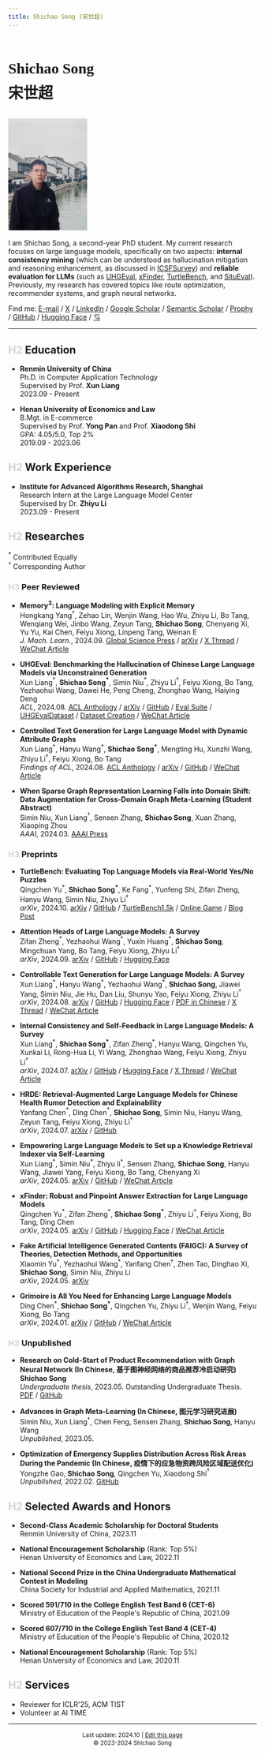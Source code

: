 ```yaml
---
title: Shichao Song (宋世超)
---
```


<br>

<p style="font-family: 'Times New Roman', KaiTi; font-size: 1.8em; line-height: 1.95em">
    <big><strong>Shichao Song</strong></big><br>
    <big><strong>宋世超</strong></big>
</p>

<img src='./assets/avatar.jpg' alt='avatar' width='160px'><br>

<p>
    I am Shichao Song, a second-year PhD student. My current research focuses on large language models, specifically on two aspects: <b>internal consistency mining</b> (which can be understood as hallucination mitigation and reasoning enhancement, as discussed in <a href='https://arxiv.org/abs/2407.14507'>ICSFSurvey</a>) and <b>reliable evaluation for LLMs</b> (such as <a href='https://aclanthology.org/2024.acl-long.288/'>UHGEval</a>, <a href='https://arxiv.org/abs/2405.11874'>xFinder</a>, <a href='https://arxiv.org/abs/2410.05262'>TurtleBench</a>, and <a href='https://github.com/Ki-Seki/SituEval'>SituEval</a>). Previously, my research has covered topics like route optimization, recommender systems, and graph neural networks.
</p>

<p>
    Find me: 
    <a href='mailto:song.shichao@outlook.com'>E-mail</a> /
    <a href='https://twitter.com/Ki_Seki_here'>X</a> /
    <a href='https://www.linkedin.com/in/song-sc/'>LinkedIn</a> /
    <a href='https://scholar.google.com/citations?user=91cfp3wAAAAJ'>Google Scholar</a> /
    <a href='https://www.semanticscholar.org/author/Shichao-Song/2268434524'>Semantic Scholar</a> /
    <a href='https://www.prophy.science/author/100188805/Shichao-Song'>Prophy</a> /
    <a href='https://github.com/Ki-Seki'>GitHub</a> /
    <a href='https://huggingface.co/Ki-Seki'>Hugging Face</a> /
    <a href='https://songsc.atomgit.net/us/'>💘</a>
</p>

------

## <font color="lightgray">H2</font> Education

- **Renmin University of China**  
    Ph.D. in Computer Application Technology  
    Supervised by Prof. **Xun Liang**  
    2023.09 - Present  

- **Henan University of Economics and Law**  
    B.Mgt. in E-commerce  
    Supervised by Prof. **Yong Pan** and Prof. **Xiaodong Shi**  
    GPA: 4.05/5.0, Top 2%  
    2019.09 - 2023.06  

## <font color="lightgray">H2</font> Work Experience

- **Institute for Advanced Algorithms Research, Shanghai**  
    Research Intern at the Large Language Model Center  
    Supervised by Dr. **Zhiyu Li**  
    2023.09 - Present

## <font color="lightgray">H2</font> Researches

$^*$ Contributed Equally  
$^†$ Corresponding Author

### <font color="lightgray">H3</font> Peer Reviewed

- **$\text{Memory}^3$: Language Modeling with Explicit Memory**  
    Hongkang Yang$^†$, Zehao Lin, Wenjin Wang, Hao Wu, Zhiyu Li, Bo Tang, Wenqiang Wei, Jinbo Wang, Zeyun Tang, **Shichao Song**, Chenyang Xi, Yu Yu, Kai Chen, Feiyu Xiong, Linpeng Tang, Weinan E  
    *J. Mach. Learn.*, 2024.09.
    [Global Science Press](https://doi.org/10.4208/jml.240708) /
    [arXiv](https://arxiv.org/abs/2407.01178) /
    [X Thread](https://x.com/rohanpaul_ai/status/1809782336021537094) /
    [WeChat Article](https://mp.weixin.qq.com/s/_7mpswMvpg5sRrIKsF-Vvw)

- **UHGEval: Benchmarking the Hallucination of Chinese Large Language Models via Unconstrained Generation**  
    Xun Liang$^*$, **Shichao Song$^*$**, Simin Niu$^*$, Zhiyu Li$^†$, Feiyu Xiong, Bo Tang, Yezhaohui Wang, Dawei He, Peng Cheng, Zhonghao Wang, Haiying Deng  
    *ACL*, 2024.08.
    [ACL Anthology](https://aclanthology.org/2024.acl-long.288/) /
    [arXiv](https://arxiv.org/abs/2311.15296) /
    [GitHub](https://github.com/IAAR-Shanghai/UHGEval) /
    [Eval Suite](https://pypi.org/project/eval-suite/) /
    [UHGEvalDataset](https://huggingface.co/datasets/Ki-Seki/UHGEvalDataset) /
    [Dataset Creation](https://github.com/IAAR-Shanghai/UHGEval-dataset) /
    [WeChat Article](https://mp.weixin.qq.com/s/Go-JexPRbCDWzJHMM9SlyA)

- **Controlled Text Generation for Large Language Model with Dynamic Attribute Graphs**  
    Xun Liang$^*$, Hanyu Wang$^*$, **Shichao Song$^*$**, Mengting Hu, Xunzhi Wang, Zhiyu Li$^†$, Feiyu Xiong, Bo Tang  
    *Findings of ACL*, 2024.08.
    [ACL Anthology](https://aclanthology.org/2024.findings-acl.345/) /
    [arXiv](https://arxiv.org/abs/2402.11218) /
    [GitHub](https://github.com/IAAR-Shanghai/DATG) /
    [WeChat Article](https://mp.weixin.qq.com/s/TO3X1koI0peOXVOwA0YjtA)

- **When Sparse Graph Representation Learning Falls into Domain Shift: Data Augmentation for Cross-Domain Graph Meta-Learning (Student Abstract)**  
    Simin Niu, Xun Liang$^†$, Sensen Zhang, **Shichao Song**, Xuan Zhang, Xiaoping Zhou  
    *AAAI*, 2024.03.
    [AAAI Press](https://ojs.aaai.org/index.php/AAAI/article/view/30489)

### <font color="lightgray">H3</font> Preprints

- **TurtleBench: Evaluating Top Language Models via Real-World Yes/No Puzzles**  
    Qingchen Yu$^*$, **Shichao Song$^*$**, Ke Fang$^*$, Yunfeng Shi, Zifan Zheng, Hanyu Wang, Simin Niu, Zhiyu Li$^†$  
    *arXiv*, 2024.10.
    [arXiv](https://arxiv.org/abs/2410.05262) /
    [GitHub](https://github.com/mazzzystar/TurtleBench) /
    [TurtleBench1.5k](https://huggingface.co/datasets/Duguce/TurtleBench1.5k) /
    [Online Game](https://tanghenre.com/) /
    [Blog Post](https://mazzzystar.github.io/2024/08/09/turtle-benchmark-zh/)

- **Attention Heads of Large Language Models: A Survey**  
    Zifan Zheng$^*$, Yezhaohui Wang$^*$, Yuxin Huang$^*$, **Shichao Song**, Mingchuan Yang, Bo Tang, Feiyu Xiong, Zhiyu Li$^†$  
    *arXiv*, 2024.09.
    [arXiv](https://arxiv.org/abs/2409.03752) /
    [GitHub](https://github.com/IAAR-Shanghai/Awesome-Attention-Heads) /
    [Hugging Face](https://huggingface.co/papers/2409.03752)

- **Controllable Text Generation for Large Language Models: A Survey**  
    Xun Liang$^*$, Hanyu Wang$^*$, Yezhaohui Wang$^*$, **Shichao Song**, Jiawei Yang, Simin Niu, Jie Hu, Dan Liu, Shunyu Yao, Feiyu Xiong, Zhiyu Li$^†$  
    *arXiv*, 2024.08.
    [arXiv](https://arxiv.org/abs/2408.12599) /
    [GitHub](https://github.com/IAAR-Shanghai/CTGSurvey) /
    [Hugging Face](https://huggingface.co/papers/2408.12599) /
    [PDF in Chinese](https://github.com/IAAR-Shanghai/CTGSurvey/blob/main/CTG_Survey_Chinese.pdf) /
    [X Thread](https://x.com/IntuitMachine/status/1828951964069019882) /
    [WeChat Article](https://mp.weixin.qq.com/s/Ws1KjHHEjtDfCpKklG8R_A)

- **Internal Consistency and Self-Feedback in Large Language Models: A Survey**  
    Xun Liang$^*$, **Shichao Song$^*$**, Zifan Zheng$^*$, Hanyu Wang, Qingchen Yu, Xunkai Li, Rong-Hua Li, Yi Wang, Zhonghao Wang, Feiyu Xiong, Zhiyu Li$^†$  
    *arXiv*, 2024.07.
    [arXiv](https://arxiv.org/abs/2407.14507) /
    [GitHub](https://github.com/IAAR-Shanghai/ICSFSurvey) /
    [Hugging Face](https://huggingface.co/papers/2407.14507) /
    [X Thread](https://x.com/Ki_Seki_here/status/1836020241538908529) /
    [WeChat Article](https://mp.weixin.qq.com/s/fSc0Szi-zO6YVwp2oV8Uhg)

- **HRDE: Retrieval-Augmented Large Language Models for Chinese Health Rumor Detection and Explainability**  
    Yanfang Chen$^*$, Ding Chen$^*$, **Shichao Song**, Simin Niu, Hanyu Wang, Zeyun Tang, Feiyu Xiong, Zhiyu Li$^†$  
    *arXiv*, 2024.07.
    [arXiv](https://arxiv.org/abs/2407.00668) /
    [GitHub](https://github.com/hush-cd/HRDE)

- **Empowering Large Language Models to Set up a Knowledge Retrieval Indexer via Self-Learning**  
    Xun Liang$^*$, Simin Niu$^*$, Zhiyu li$^†$, Sensen Zhang, **Shichao Song**, Hanyu Wang, Jiawei Yang, Feiyu Xiong, Bo Tang, Chenyang Xi  
    *arXiv*, 2024.05.
    [arXiv](https://arxiv.org/abs/2405.16933) /
    [GitHub](https://github.com/IAAR-Shanghai/PGRAG) /
    [WeChat Article](https://mp.weixin.qq.com/s/0x0gtDWwxDR95DfpOHzKVQ)

- **xFinder: Robust and Pinpoint Answer Extraction for Large Language Models**  
    Qingchen Yu$^*$, Zifan Zheng$^*$, **Shichao Song$^*$**, Zhiyu Li$^†$, Feiyu Xiong, Bo Tang, Ding Chen  
    *arXiv*, 2024.05.
    [arXiv](https://arxiv.org/abs/2405.11874) /
    [GitHub](https://github.com/IAAR-Shanghai/xFinder) /
    [Hugging Face](https://huggingface.co/collections/IAAR-Shanghai/xfinder-664b7b21e94e9a93f25a8412) /
    [WeChat Article](https://mp.weixin.qq.com/s/C5G-rpen9OM4MmBhrByTIQ)

- **Fake Artificial Intelligence Generated Contents (FAIGC): A Survey of Theories, Detection Methods, and Opportunities**  
    Xiaomin Yu$^*$, Yezhaohui Wang$^*$, Yanfang Chen$^†$, Zhen Tao, Dinghao Xi, **Shichao Song**, Simin Niu, Zhiyu Li  
    *arXiv*, 2024.05.
    [arXiv](https://arxiv.org/abs/2405.00711)

- **Grimoire is All You Need for Enhancing Large Language Models**  
    Ding Chen$^*$, **Shichao Song$^*$**, Qingchen Yu, Zhiyu Li$^†$, Wenjin Wang, Feiyu Xiong, Bo Tang  
    *arXiv*, 2024.01.
    [arXiv](https://arxiv.org/abs/2401.03385) /
    [GitHub](https://github.com/IAAR-Shanghai/Grimoire) /
    [WeChat Article](https://mp.weixin.qq.com/s/uz-BVUm6KCZ0r02K6wd8Sw)

### <font color="lightgray">H3</font> Unpublished

- **Research on Cold-Start of Product Recommendation with Graph Neural Network (In Chinese, 基于图神经网络的商品推荐冷启动研究)**  
    **Shichao Song**  
    *Undergraduate thesis*, 2023.05. Outstanding Undergraduate Thesis.
    [PDF](./assets/GNNRSThesis.pdf) /
    [GitHub](https://github.com/Ki-Seki/KGCN-pytorch-updated/tree/ugt-only)

- **Advances in Graph Meta-Learning (In Chinese, 图元学习研究进展)**  
    Simin Niu, Xun Liang$^†$, Chen Feng, Sensen Zhang, **Shichao Song**, Hanyu Wang  
    *Unpublished*, 2023.05.

- **Optimization of Emergency Supplies Distribution Across Risk Areas During the Pandemic (In Chinese, 疫情下的应急物资跨风险区域配送优化)**  
    Yongzhe Gao, **Shichao Song**, Qingchen Yu, Xiaodong Shi$^†$  
    *Unpublished*, 2022.02.
    [GitHub](https://github.com/Ki-Seki/MOPSO-for-Distribution)

## <font color="lightgray">H2</font> Selected Awards and Honors

- **Second-Class Academic Scholarship for Doctoral Students**  
    Renmin University of China, 2023.11

- **National Encouragement Scholarship** (Rank: Top 5%)  
    Henan University of Economics and Law, 2022.11

- **National Second Prize in the China Undergraduate Mathematical Contest in Modeling**  
    China Society for Industrial and Applied Mathematics, 2021.11

- **Scored 591/710 in the College English Test Band 6 (CET-6)**  
    Ministry of Education of the People's Republic of China, 2021.09

- **Scored 607/710 in the College English Test Band 4 (CET-4)**  
    Ministry of Education of the People's Republic of China, 2020.12

- **National Encouragement Scholarship** (Rank: Top 5%)  
    Henan University of Economics and Law, 2020.11

## <font color="lightgray">H2</font> Services

- Reviewer for ICLR'25, ACM TIST
- Volunteer at AI TIME

------

<footer style='text-align:center; font-size:0.85em; line-height: 1.35em'>
    Last update: 2024.10 | <a href='https://github.com/Ki-Seki/ki-seki.github.io/edit/master/index.md'>Edit this page</a><br>
    &copy; 2023-2024 Shichao Song
</footer>
<br>
